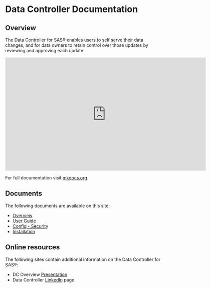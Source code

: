 # Data Controller Documentation

## Overview 

The Data Controller for SAS® enables users to self serve their data changes, and for data owners to retain control over those updates by reviewing and approving each update.

<iframe src="https://player.vimeo.com/video/277472582" width="640" height="360" frameborder="0" allowfullscreen></iframe>

For full documentation visit [mkdocs.org](http://mkdocs.org).

## Documents

The following documents are available on this site:

* [Overview](dc-overview.md)
* [User Guide](dc-userguide.md)
* [Config - Security](dcc-security.md)
* [Installation]()

## Online resources

The following sites contain additional information on the Data Controller for SAS®:

* DC Overview [Presentation](https://slides.com/allanbowe/datacontroller)
* Data Controller [LinkedIn](https://www.linkedin.com/company/datacontroller/) page
